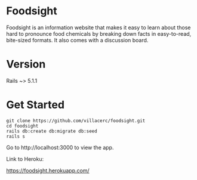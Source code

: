 # Foodsight

Foodsight is an information website that makes it easy to learn about those hard to pronounce food chemicals by breaking down facts in easy-to-read, bite-sized formats. It also comes with a discussion board.

# Version 
Rails ~> 5.1.1

# Get Started

```
git clone https://github.com/villacerc/foodsight.git
cd foodsight
rails db:create db:migrate db:seed
rails s
```
Go to http://localhost:3000 to view the app.  

Link to Heroku:  

https://foodsight.herokuapp.com/
